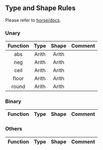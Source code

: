## Type and Shape Rules

Please refer to [horse/docs](http://www.sable.mcgill.ca/~hanfeng.c/horse/docs/horseir/functions/).

### Unary

| Function |    Type    |    Shape    |    Comment    |
|:--------:|:----------:|:-----------:|:-------------:|
| abs      | Arith      | Arith       |               |
| neg      | Arith      | Arith       |               |
| ceil     | Arith      | Arith       |               |
| floor    | Arith      | Arith       |               |
| round    | Arith      | Arith       |               |


### Binary

| Function |    Type    |    Shape    |    Comment    |
|:--------:|:----------:|:-----------:|:-------------:|

### Others

| Function |    Type    |    Shape    |    Comment    |
|:--------:|:----------:|:-----------:|:-------------:|

